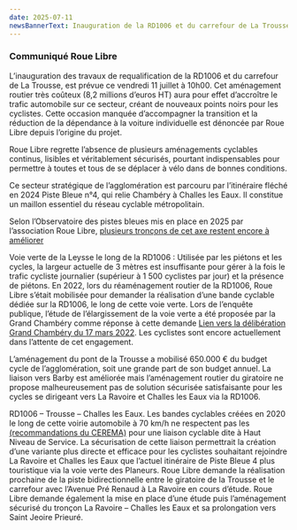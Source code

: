 ```yaml
---
date: 2025-07-11
newsBannerText: Inauguration de la RD1006 et du carrefour de La Trousse : un aménagement du passé 
---
```


### Communiqué Roue Libre
L’inauguration des travaux de requalification de la RD1006 et du carrefour de La Trousse, est prévue ce vendredi 11 juillet à 10h00. Cet aménagement routier très coûteux (8,2 millions d’euros HT) aura pour effet d’accroître le trafic automobile sur ce secteur, créant de nouveaux points noirs pour les cyclistes.
Cette occasion manquée d’accompagner la transition et la réduction de la dépendance à la voiture individuelle est dénoncée par Roue Libre depuis l’origine du projet.

Roue Libre regrette l’absence de plusieurs aménagements cyclables continus, lisibles et véritablement sécurisés, pourtant indispensables pour permettre à toutes et tous de se déplacer à vélo dans de bonnes conditions.

Ce secteur stratégique de l’agglomération est parcouru par l’itinéraire fléché en 2024 Piste Bleue n°4, qui relie Chambéry à Challes les Eaux. Il constitue un maillon essentiel du réseau cyclable métropolitain.

Selon l’Observatoire des pistes bleues mis en place en 2025 par l’association Roue Libre, [plusieurs tronçons de cet axe restent encore à améliorer](https://observatoire.rouelibre.net/rev-4)

Voie verte de la Leysse le long de la RD1006 : Utilisée par les piétons et les cycles, la largeur actuelle de 3 mètres est insuffisante pour gérer à la fois le trafic cycliste journalier (supérieur à 1 500 cyclistes par jour) et la présence de piétons. En 2022, lors du réaménagement routier de la RD1006, Roue Libre s’était mobilisée pour demander la réalisation d’une bande cyclable dédiée sur la RD1006, le long de cette voie verte. Lors de l’enquête publique, l’étude de l’élargissement de la voie verte a été proposée par la Grand Chambéry comme réponse à cette demande [Lien vers la délibération Grand Chambéry du 17 mars 2022](https://rouelibre.net/wp-content/uploads/2022/04/2022-03-17-Deliberation-18715_402_Acte10938.pdf). Les cyclistes sont encore actuellement dans l’attente de cet engagement.

L’aménagement du pont de la Trousse a mobilisé 650.000 € du budget cycle de l’agglomération, soit une grande part de son budget annuel. La liaison vers Barby est améliorée mais l’aménagement routier du giratoire ne propose malheureusement pas de solution sécurisée satisfaisante pour les cycles se dirigeant vers La Ravoire et Challes les Eaux via la RD1006.

RD1006 – Trousse – Challes les Eaux. Les bandes cyclables créées en 2020 le long de cette voirie automobile à 70 km/h ne respectent pas les [(recommandations du CEREMA)](/blog/reseauchns) pour une liaison cyclable dite à Haut Niveau de Service. La sécurisation de cette liaison permettrait la création d’une variante plus directe et efficace pour les cyclistes souhaitant rejoindre La Ravoire et Challes les Eaux que l’actuel itinéraire de Piste Bleue 4 plus touristique via la voie verte des Planeurs. Roue Libre demande la réalisation prochaine de la piste bidirectionnelle entre le giratoire de la Trousse et le carrefour avec l’Avenue Pré Renaud à La Ravoire en cours d’étude. Roue Libre demande également la mise en place d’une étude puis l’aménagement sécurisé du tronçon La Ravoire – Challes les Eaux et sa prolongation vers Saint Jeoire Prieuré.